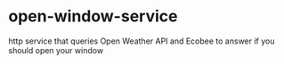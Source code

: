 # open-window-service
http service that queries Open Weather API and Ecobee to answer if you should open your window
